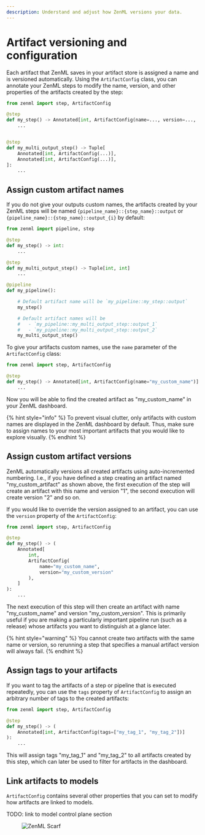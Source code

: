 ```yaml
---
description: Understand and adjust how ZenML versions your data.
---
```


# Artifact versioning and configuration

Each artifact that ZenML saves in your artifact store is assigned a name and
is versioned automatically. Using the `ArtifactConfig` class, you can annotate
your ZenML steps to modify the name, version, and other properties of the 
artifacts created by the step:

```python
from zenml import step, ArtifactConfig

@step
def my_step() -> Annotated[int, ArtifactConfig(name=..., version=..., ...)]:
    ...


@step
def my_multi_output_step() -> Tuple[
    Annotated[int, ArtifactConfig(...)],
    Annotated[int, ArtifactConfig(...)],
]:
    ...
```

## Assign custom artifact names

If you do not give your outputs custom names, the artifacts created by your
ZenML steps will be named `{pipeline_name}::{step_name}::output` or
`{pipeline_name}::{step_name}::output_{i}` by default:

```python
from zenml import pipeline, step

@step
def my_step() -> int:
    ...

@step
def my_multi_output_step() -> Tuple[int, int]
    ...

@pipeline
def my_pipeline():

    # Default artifact name will be `my_pipeline::my_step::output`
    my_step()

    # Default artifact names will be
    #   - `my_pipeline::my_multi_output_step::output_1`
    #   - `my_pipeline::my_multi_output_step::output_2`
    my_multi_output_step()
```

</details>


To give your artifacts custom names, use the `name` parameter of the
`ArtifactConfig` class:

```python
from zenml import step, ArtifactConfig

@step
def my_step() -> Annotated[int, ArtifactConfig(name="my_custom_name")]:
    ...
```

Now you will be able to find the created artifact as "my_custom_name" in your
ZenML dashboard.

{% hint style="info" %}
To prevent visual clutter, only artifacts with custom names are displayed in
the ZenML dashboard by default. Thus, make sure to assign names to your most
important artifacts that you would like to explore visually.
{% endhint %}

## Assign custom artifact versions

ZenML automatically versions all created artifacts using auto-incremented
numbering. I.e., if you have defined a step creating an artifact named
"my_custom_artifact" as shown above, the first execution of the step will
create an artifact with this name and version "1", the second execution will
create version "2" and so on.

If you would like to override the version assigned to an artifact, you can use
the `version` property of the `ArtifactConfig`:

```python
from zenml import step, ArtifactConfig

@step
def my_step() -> (
    Annotated[
        int, 
        ArtifactConfig(
            name="my_custom_name", 
            version="my_custom_version"
        ),
    ]
):
    ...
```

The next execution of this step will then create an artifact with name
"my_custom_name" and version "my_custom_version". This is primarily useful if
you are making a particularly important pipeline run (such as a release) whose
artifacts you want to distinguish at a glance later.

{% hint style="warning" %}
You cannot create two artifacts with the same name or version, so rerunning a
step that specifies a manual artifact version will always fail.
{% endhint %}

## Assign tags to your artifacts

If you want to tag the artifacts of a step or pipeline that is executed
repeatedly, you can use the `tags` property of `ArtifactConfig` to assign an arbitrary number of tags to the created artifacts:

```python
from zenml import step, ArtifactConfig

@step
def my_step() -> (
    Annotated[int, ArtifactConfig(tags=["my_tag_1", "my_tag_2"])]
):
    ...
```

This will assign tags "my_tag_1" and "my_tag_2" to all artifacts created by
this step, which can later be used to filter for artifacts in the dashboard.

## Link artifacts to models

`ArtifactConfig` contains several other properties that you can set to modify
how artifacts are linked to models. 

TODO: link to model control plane section

<!-- For scarf -->
<figure><img alt="ZenML Scarf" referrerpolicy="no-referrer-when-downgrade" src="https://static.scarf.sh/a.png?x-pxid=f0b4f458-0a54-4fcd-aa95-d5ee424815bc" /></figure>
